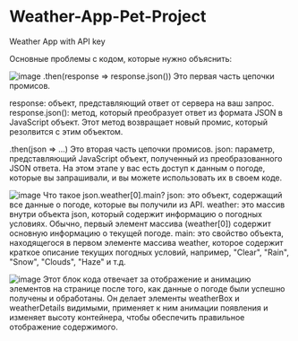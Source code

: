 # Weather-App-Pet-Project
Weather App with API key

Основные проблемы с кодом, которые нужно объяснить:

![image](https://github.com/h3pixz/Weather-App-Pet-Project/assets/92689666/2b5473dd-20b9-44d4-b3ac-a418b1c2d132)
.then(response => response.json())
Это первая часть цепочки промисов.

response: объект, представляющий ответ от сервера на ваш запрос.
response.json(): метод, который преобразует ответ из формата JSON в JavaScript объект. Этот метод возвращает новый промис, который резолвится с этим объектом.

.then(json => ...)
Это вторая часть цепочки промисов.
json: параметр, представляющий JavaScript объект, полученный из преобразованного JSON ответа. На этом этапе у вас есть доступ к данным о погоде, которые вы запрашивали, и вы можете использовать их в своем коде.

![image](https://github.com/h3pixz/Weather-App-Pet-Project/assets/92689666/d183712e-2d15-49cc-bb3d-86a715580786)
Что такое json.weather[0].main?
json: это объект, содержащий все данные о погоде, которые вы получили из API.
weather: это массив внутри объекта json, который содержит информацию о погодных условиях. Обычно, первый элемент массива (weather[0]) содержит основную информацию о текущей погоде.
main: это свойство объекта, находящегося в первом элементе массива weather, которое содержит краткое описание текущих погодных условий, например, "Clear", "Rain", "Snow", "Clouds", "Haze" и т.д.

![image](https://github.com/h3pixz/Weather-App-Pet-Project/assets/92689666/c697f54d-9b2a-41ee-ab19-4e696e98d5f6)
Этот блок кода отвечает за отображение и анимацию элементов на странице после того, как данные о погоде были успешно получены и обработаны. Он делает элементы weatherBox и weatherDetails видимыми, применяет к ним анимации появления и изменяет высоту контейнера, чтобы обеспечить правильное отображение содержимого.



